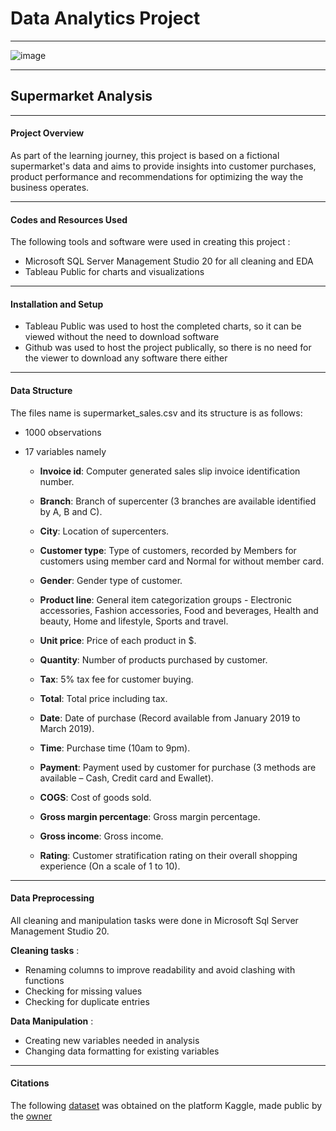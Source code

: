 # Data Analytics Project

---

![image](https://github.com/robertsoli/Supermarket_Analysis/assets/156069037/57e16eea-fef1-435f-824f-fbdc9acc3de3)

---

## Supermarket Analysis

---

#### Project Overview

As part of the learning journey, this project is based on a fictional supermarket's data and aims to provide insights into customer purchases, product performance and recommendations for optimizing the way the business operates. 

---

#### Codes and Resources Used

The following tools and software were used in creating this project :

 - Microsoft SQL Server Management Studio 20 for all cleaning and EDA
 - Tableau Public for charts and visualizations

---

#### Installation and Setup

- Tableau Public was used to host the completed charts, so it can be viewed without the need to download software
- Github was used to host the project publically, so there is no need for the viewer to download any software there either

---

#### Data Structure

The files name is supermarket_sales.csv and its structure is as follows: 

 - 1000 observations

 - 17 variables namely 

   - **Invoice id**: Computer generated sales slip invoice identification number.

   - **Branch**: Branch of supercenter (3 branches are available identified by A, B and C).

   - **City**: Location of supercenters.

   - **Customer type**: Type of customers, recorded by Members for customers using member card and Normal for without member card.

   - **Gender**: Gender type of customer.

   - **Product line**: General item categorization groups - Electronic accessories, Fashion accessories, Food and beverages, Health and beauty, Home and lifestyle, Sports and travel.

   - **Unit price**: Price of each product in $.

   - **Quantity**: Number of products purchased by customer.

   - **Tax**: 5% tax fee for customer buying.

   - **Total**: Total price including tax.

   - **Date**: Date of purchase (Record available from January 2019 to March 2019).

   - **Time**: Purchase time (10am to 9pm).

   - **Payment**: Payment used by customer for purchase (3 methods are available – Cash, Credit card and Ewallet).

   - **COGS**: Cost of goods sold.

   - **Gross margin percentage**: Gross margin percentage.

   - **Gross income**: Gross income.

   - **Rating**: Customer stratification rating on their overall shopping experience (On a scale of 1 to 10).

---

#### Data Preprocessing

All cleaning and manipulation tasks were done in Microsoft Sql Server Management Studio 20.

**Cleaning tasks** :

 - Renaming columns to improve readability and avoid clashing with functions
 - Checking for missing values
 - Checking for duplicate entries

**Data Manipulation** :

 - Creating new variables needed in analysis
 - Changing data formatting for existing variables

---

#### Citations

The following [dataset](https://www.kaggle.com/datasets/lovishbansal123/sales-of-a-supermarket) was obtained on the platform Kaggle, made public by the [owner](https://www.kaggle.com/lovishbansal123)


